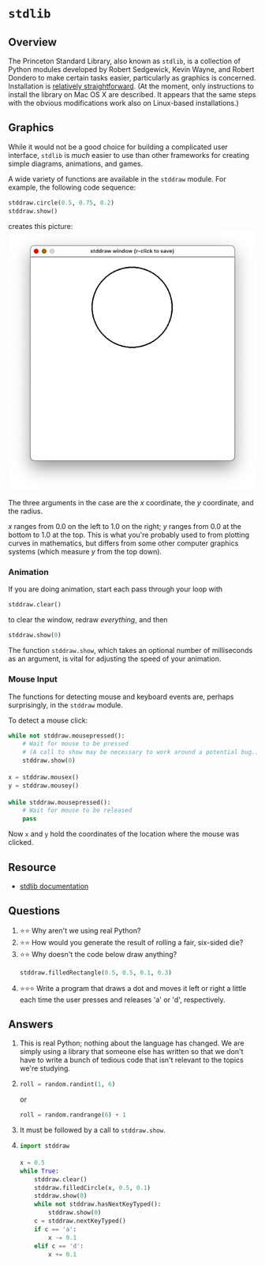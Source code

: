 # `stdlib`
## Overview
The Princeton Standard Library, also known as `stdlib`, is a collection of Python modules developed by Robert Sedgewick, Kevin Wayne, and Robert Dondero to make certain tasks easier, particularly as graphics is concerned. Installation is [relatively straightforward](https://introcs.cs.princeton.edu/python/mac/). (At the moment, only instructions to install the library on Mac OS X are described. It appears that the same steps with the obvious modifications work also on Linux-based installations.)

## Graphics
While it would not be a good choice for building a complicated user interface, `stdlib` is *much* easier to use than other frameworks for creating simple diagrams, animations, and games.

A wide variety of functions are available in the `stddraw` module. For example, the following code sequence:
```python
stddraw.circle(0.5, 0.75, 0.2)
stddraw.show()
```

creates this picture:
![A circle, of radius 0.2, centered at x equals 0.5 and y = 0.75](stddraw_circle.png)

The three arguments in the case are the *x* coordinate, the *y* coordinate, and the radius.

*x* ranges from 0.0 on the left to 1.0 on the right; *y* ranges from 0.0 at the bottom to 1.0 at the top. This is what you're probably used to from plotting curves in mathematics, but differs from some other computer graphics systems (which measure *y* from the top down).

### Animation
If you are doing animation, start each pass through your loop with
```python
stddraw.clear()
```

to clear the window, redraw *everything*, and then
```python
stddraw.show(0)
```

The function `stddraw.show`, which takes an optional number of milliseconds as an argument, is vital for adjusting the speed of your animation.

### Mouse Input
The functions for detecting mouse and keyboard events are, perhaps surprisingly, in the `stddraw` module.

To detect a mouse click:
```python
while not stddraw.mousepressed():
    # Wait for mouse to be pressed
    # (A call to show may be necessary to work around a potential bug.)
    stddraw.show(0)

x = stddraw.mousex()
y = stddraw.mousey()

while stddraw.mousepressed():
    # Wait for mouse to be released
    pass
```

Now `x` and `y` hold the coordinates of the location where the mouse was clicked.

## Resource
- [stdlib documentation](https://introcs.cs.princeton.edu/python/code/)

## Questions
1. :star::star: Why aren't we using real Python?
1. :star::star: How would you generate the result of rolling a fair, six-sided die?
1. :star::star: Why doesn't the code below draw anything?
    ```python
    stddraw.filledRectangle(0.5, 0.5, 0.1, 0.3)
    ```
1. :star::star::star: Write a program that draws a dot and moves it left or right a little each time the user presses and releases 'a' or 'd', respectively.

## Answers
1. This is real Python; nothing about the language has changed. We are simply using a library that someone else has written so that we don't have to write a bunch of tedious code that isn't relevant to the topics we're studying.
1.
    ```python
    roll = random.randint(1, 6)
    ```
    or
    ```python
    roll = random.randrange(6) + 1
    ```
1. It must be followed by a call to `stddraw.show`.
1.
    ```python
    import stddraw

    x = 0.5
    while True:
        stddraw.clear()
        stddraw.filledCircle(x, 0.5, 0.1)
        stddraw.show(0)
        while not stddraw.hasNextKeyTyped():
            stddraw.show(0)
        c = stddraw.nextKeyTyped()
        if c == 'a':
            x -= 0.1
        elif c == 'd':
            x += 0.1
    ```
